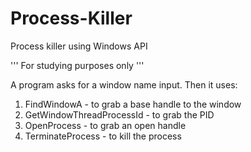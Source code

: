 # Process-Killer

Process killer using Windows API

'''
For studying purposes only
'''

A program asks for a window name input. Then it uses:
1) FindWindowA - to grab a base handle to the window
2) GetWindowThreadProcessId - to grab the PID
3) OpenProcess - to grab an open handle
4) TerminateProcess - to kill the process
